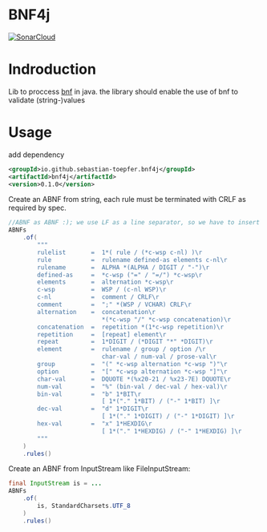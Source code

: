 # BNF4j
[![SonarCloud](https://sonarcloud.io/images/project_badges/sonarcloud-white.svg)](https://sonarcloud.io/summary/new_code?id=sebastian-toepfer_bnf4j)

# Indroduction
Lib to proccess [bnf](https://en.wikipedia.org/wiki/Backus%E2%80%93Naur_form) in java. the library should enable the use 
of bnf to validate (string-)values

# Usage

add dependency
```xml
<groupId>io.github.sebastian-toepfer.bnf4j</groupId>
<artifactId>bnf4j</artifactId>
<version>0.1.0</version>
```

Create an ABNF from string, each rule must be terminated with CRLF as required by spec.
```java
//ABNF as ABNF :); we use LF as a line separator, so we have to insert a CR to each line
ABNFs
    .of(
        """
        rulelist       =  1*( rule / (*c-wsp c-nl) )\r
        rule           =  rulename defined-as elements c-nl\r
        rulename       =  ALPHA *(ALPHA / DIGIT / "-")\r
        defined-as     =  *c-wsp ("=" / "=/") *c-wsp\r
        elements       =  alternation *c-wsp\r
        c-wsp          =  WSP / (c-nl WSP)\r
        c-nl           =  comment / CRLF\r
        comment        =  ";" *(WSP / VCHAR) CRLF\r
        alternation    =  concatenation\r
                          *(*c-wsp "/" *c-wsp concatenation)\r
        concatenation  =  repetition *(1*c-wsp repetition)\r
        repetition     =  [repeat] element\r
        repeat         =  1*DIGIT / (*DIGIT "*" *DIGIT)\r
        element        =  rulename / group / option /\r
                          char-val / num-val / prose-val\r
        group          =  "(" *c-wsp alternation *c-wsp ")"\r
        option         =  "[" *c-wsp alternation *c-wsp "]"\r
        char-val       =  DQUOTE *(%x20-21 / %x23-7E) DQUOTE\r
        num-val        =  "%" (bin-val / dec-val / hex-val)\r
        bin-val        =  "b" 1*BIT\r
                          [ 1*("." 1*BIT) / ("-" 1*BIT) ]\r
        dec-val        =  "d" 1*DIGIT\r
                          [ 1*("." 1*DIGIT) / ("-" 1*DIGIT) ]\r
        hex-val        =  "x" 1*HEXDIG\r
                          [ 1*("." 1*HEXDIG) / ("-" 1*HEXDIG) ]\r
        """
    )
    .rules()
```

Create an ABNF from InputStream like FileInputStream:
```java
final InputStream is = ...
ABNFs
    .of(
        is, StandardCharsets.UTF_8
    )
    .rules()
```
